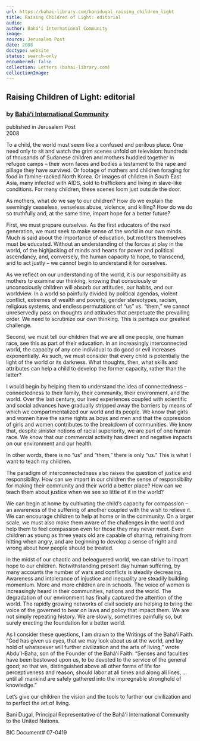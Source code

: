 ```yaml
---
url: https://bahai-library.com/banidugal_raising_children_light
title: Raising Children of Light: editorial
audio: 
author: Bahá'í International Community
image: 
source: Jerusalem Post
date: 2008
doctype: website
status: search-only
encumbered: false
collection: Letters (bahai-library.com)
collectionImage: 
---
```



## Raising Children of Light: editorial

### by [Bahá'í International Community](https://bahai-library.com/author/Bahá'í+International+Community)

published in Jerusalem Post  
2008


To a child, the world must seem like a confused and perilous place. One need only to sit and watch the grim scenes unfold on television: hundreds of thousands of Sudanese children and mothers huddled together in refugee camps – their worn faces and bodies a testament to the rape and pillage they have survived. Or footage of mothers and children foraging for food in famine-racked North Korea. Or images of children in South East Asia, many infected with AIDS, sold to traffickers and living in slave-like conditions. For many children, these scenes loom just outside the door.  
  
As mothers, what do we say to our children? How do we explain the seemingly ceaseless, senseless abuse, violence, and killing? How do we do so truthfully and, at the same time, impart hope for a better future?  
  
First, we must prepare ourselves. As the first educators of the next generation, we must seek to make sense of the world in our own minds. Much is said about the importance of education, but mothers themselves must be educated. Without an understanding of the forces at play in the world, of the highjacking of minds and hearts for power and political ascendancy, and, conversely, the human capacity to hope, to transcend, and to act justly – we cannot begin to understand it for ourselves.  
  
As we reflect on our understanding of the world, it is our responsibility as mothers to examine our thinking, knowing that consciously or unconsciously children will absorb our attitudes, our habits, and our worldview. In a world so painfully divided by political agendas, violent conflict, extremes of wealth and poverty, gender stereotypes, racism, religious systems, and endless permutations of “us” vs. “them,” we cannot unreservedly pass on thoughts and attitudes that perpetuate the prevailing order. We need to scrutinize our own thinking. This is perhaps our greatest challenge.  
  
Second, we must tell our children that we are all one people, one human race, see this as part of their education. In an increasingly interconnected world, the capacity of any one individual to do good or evil increases exponentially. As such, we must consider that every child is potentially the light of the world or its darkness. What thoughts, then, what skills and attributes can help a child to develop the former capacity, rather than the latter?  
  
I would begin by helping them to understand the idea of connectedness – connectedness to their family, their community, their environment, and the world. Over the last century, our lived experiences coupled with scientific and social advances have gradually stripped away the barriers by means of which we compartmentalized our world and its people. We know that girls and women have the same rights as boys and men and that the oppression of girls and women contributes to the breakdown of communities. We know that, despite sinister notions of racial superiority, we are part of one human race. We know that our commercial activity has direct and negative impacts on our environment and our health.  
  
In other words, there is no “us” and “them,” there is only “us.” This is what I want to teach my children.  
  
The paradigm of interconnectedness also raises the question of justice and responsibility. How can we impart in our children the sense of responsibility for making their community and their world a better place? How can we teach them about justice when we see so little of it in the world?  
  
We can begin at home by cultivating the child’s capacity for compassion – an awareness of the suffering of another coupled with the wish to relieve it. We can encourage children to help at home or in the community. On a larger scale, we must also make them aware of the challenges in the world and help them to feel compassion even for those they may never meet. Even children as young as three years old are capable of sharing, refraining from hitting when angry, and are beginning to develop a sense of right and wrong about how people should be treated.  
  
In the midst of our chaotic and beleaguered world, we can strive to impart hope to our children. Notwithstanding present day human suffering, by many accounts the number of wars and conflicts is steadily decreasing. Awareness and intolerance of injustice and inequality are steadily building momentum. More and more children are in schools. The voice of women is increasingly heard in their communities, nations and the world. The degradation of our environment has finally captured the attention of the world. The rapidly growing networks of civil society are helping to bring the voice of the governed to bear on laws and policy that impact them. We are not simply repeating history. We are slowly, sometimes painfully so, but surely erecting the foundation for a better world.  
  
As I consider these questions, I am drawn to the Writings of the Bahá'í Faith. “God has given us eyes, that we may look about us at the world, and lay hold of whatsoever will further civilization and the arts of living,” wrote Abdu’l-Baha, son of the Founder of the Bahá'í Faith. “Senses and faculties have been bestowed upon us, to be devoted to the service of the general good; so that we, distinguished above all other forms of life for perceptiveness and reason, should labor at all times and along all lines, …until all mankind are safely gathered into the impregnable stronghold of knowledge.”  
  
Let’s give our children the vision and the tools to further our civilization and to perfect the art of living.  
  
Bani Dugal, Principal Representative of the Bahá'í International Community to the United Nations.  
  
BIC Document# 07-0419